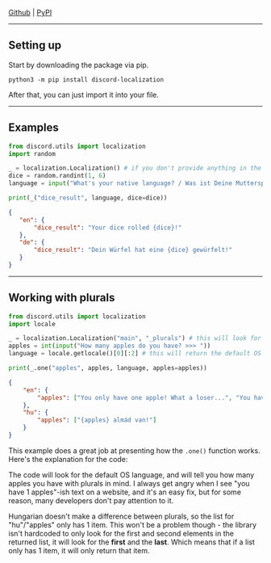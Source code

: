 [Github](https://github.com/PearooXD/discord-localization) | [PyPI](https://pypi.org/project/discord-localization/)

--------
## Setting up
 Start by downloading the package via pip.
 ```
 python3 -m pip install discord-localization
 ```

 After that, you can just import it into your file.

--------
## Examples
 ```py
 from discord.utils import localization
 import random
 
 _ = localization.Localization() # if you don't provide anything in the brackets, it will look for the file's name's language JSON file. If the main file is  main.py, it will look for main_lang.json - unless you provide a base filename (in this case: main) and/or a suffix (by default: _lang)
 dice = random.randint(1, 6)
 language = input("What's your native language? / Was ist Deine Muttersprache? (en/de) >>> ")
 
 print(_("dice_result", language, dice=dice))
 ```
 ```json
 {
    "en": {
        "dice_result": "Your dice rolled {dice}!"
    },
    "de": {
        "dice_result": "Dein Würfel hat eine {dice} gewürfelt!"
    }
 }
 ```

 

-------
## Working with plurals
 ```py
 from discord.utils import localization
 import locale
 
 _ = localization.Localization("main", "_plurals") # this will look for main_plurals.json as the language JSON file
 apples = int(input("How many apples do you have? >>> "))
 language = locale.getlocale()[0][:2] # this will return the default OS language, such as en, hu, de, fr, es etc.
 
 print(_.one("apples", apples, language, apples=apples))
 ```
 ```json
 {
     "en": {
         "apples": ["You only have one apple! What a loser...", "You have {apples} apples!"]
     },
     "hu": {
         "apples": ["{apples} almád van!"]
     }
 }
 ```

 This example does a great job at presenting how the `.one()` function works. Here's the explanation for the code:

 The code will look for the default OS language, and will tell you how many apples you have with plurals in mind. I always get angry when I see "you have 1 apples"-ish text on a website, and it's an easy fix, but for some reason, many developers don't pay attention to it.

 Hungarian doesn't make a difference between plurals, so the list for "hu"/"apples" only has 1 item. This won't be a problem though - the library isn't hardcoded to only look for the first and second elements in the returned list, it will look for the **first** and the **last**. Which means that if a list only has 1 item, it will only return that item.